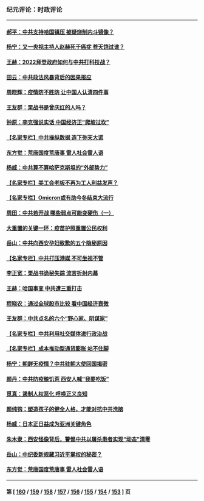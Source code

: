 ### 纪元评论：时政评论
---
#### [郝平：中共支持哈国镇压 被疑烧制内斗镜像？](../../pages/nsc1025/n13497952.md) 
#### [杨宁：又一央视主持人赵赫死于癌症 苍天饶过谁？](../../pages/nsc1025/n13497655.md) 
#### [王赫：2022拜登政府如何与中共打科技战？](../../pages/nsc1025/n13496893.md) 
#### [田云：中共政法风暴背后的因果报应](../../pages/nsc1025/n13496264.md) 
#### [周晓辉：疫情防不胜防  让中国人认清四件事](../../pages/nsc1025/n13495551.md) 
#### [王友群：栗战书是曾庆红的人吗？](../../pages/nsc1025/n13495738.md) 
#### [钟原：李克强说实话 中国经济正“爬坡过坎”](../../pages/nsc1025/n13495582.md) 
#### [【名家专栏】中共操纵数据 造下弥天大谎](../../pages/nsc1025/n13495097.md) 
#### [东方觉：荒唐国度荒唐事 雷人社会雷人语](../../pages/nsc1025/n13494708.md) 
#### [杨威：中共算不算哈萨克斯坦的“外部势力”](../../pages/nsc1025/n13494163.md) 
#### [【名家专栏】美工会老板不再为工人利益发声？](../../pages/nsc1025/n13492676.md) 
#### [【名家专栏】Omicron或有助今冬结束大流行](../../pages/nsc1025/n13491194.md) 
#### [周田：中共若开战 哪些弱点可能变硬伤（一）](../../pages/nsc1025/n13491030.md) 
#### [大重置的关键一环：疫苗护照重置公民权利](../../pages/nsc1025/n13490962.md) 
#### [岳山：中共向西安孕妇致歉的五个隐秘原因](../../pages/nsc1025/n13490770.md) 
#### [【名家专栏】中共打压港媒 不可坐视不管](../../pages/nsc1025/n13490471.md) 
#### [李正宽：栗战书诡秘失踪 流言折射内幕](../../pages/nsc1025/n13490019.md) 
#### [王赫：哈国事变 中共遭三重打击](../../pages/nsc1025/n13489399.md) 
#### [程晓农：通过全球股市比较 看中国经济衰微](../../pages/nsc1025/n13489223.md) 
#### [王友群：中共点名的六个“野心家、阴谋家”](../../pages/nsc1025/n13489448.md) 
#### [【名家专栏】中共利用社交媒体进行政治战](../../pages/nsc1025/n13488559.md) 
#### [【名家专栏】成本推动型通货膨胀 站不住脚](../../pages/nsc1025/n13488716.md) 
#### [杨宁：朝鲜无疫情？中共驻朝大使回国揭密](../../pages/nsc1025/n13489104.md) 
#### [颜丹：中共防疫酿饥荒 西安人喊“我要吃饭”](../../pages/nsc1025/n13489064.md) 
#### [觅真：遏制人权恶化 呼唤正义良知](../../pages/nsc1025/n13488648.md) 
#### [颜纯钩：塑造孩子的健全人格，才能对抗中共洗脑](../../pages/nsc1025/n13488545.md) 
#### [杨威：日本正日益成为亚洲关键角色](../../pages/nsc1025/n13487497.md) 
#### [朱木隶：西安怪像背后，警惕中共以屠杀患者实现“动态”清零](../../pages/nsc1025/n13486898.md) 
#### [岳山：中纪委新规藏习近平掌权的秘密？](../../pages/nsc1025/n13486505.md) 
#### [东方觉：荒唐国度荒唐事 雷人社会雷人语](../../pages/nsc1025/n13486754.md) 

---
#### 第 [ [160](./160.md) / [159](./159.md) / [158](./158.md) / [157](./157.md) / [156](./156.md) / [155](./155.md) / [154](./154.md) / [153](./153.md) ] 页
